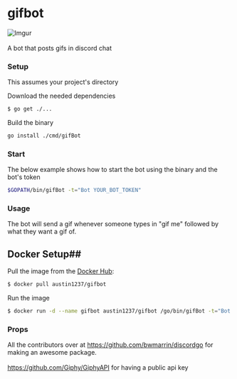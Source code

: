 # gifbot
![Imgur](https://media.giphy.com/media/uLECAddeoL93q/giphy.gif)<br><br>
A bot that posts gifs in discord chat

### Setup
This assumes your project's directory

Download the needed dependencies
```sh
$ go get ./...
```
Build the binary

```sh
go install ./cmd/gifBot
```


### Start
The below example shows how to start the bot using the binary and the bot's token

```sh
$GOPATH/bin/gifBot -t="Bot YOUR_BOT_TOKEN"
```

### Usage
The bot will send a gif whenever someone types in "gif me" followed by what they want a gif of.


## Docker Setup##

Pull the image from the [Docker Hub](https://hub.docker.com/r/austin1237/gifbot/):
```sh
$ docker pull austin1237/gifbot
```

Run the image
```sh
$ docker run -d --name gifbot austin1237/gifbot /go/bin/gifBot -t="Bot YOUR_BOT_TOKEN"
```

### Props
All the contributors over at https://github.com/bwmarrin/discordgo for making an awesome package.<br><br>
https://github.com/Giphy/GiphyAPI for having a public api key<br><br>
